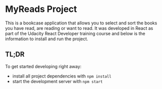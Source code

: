 # MyReads Project

This is a bookcase application that allows you to select and sort the books you have read, are reading or want to read.
It was developed in React as part of the Udacity React Developer training course and below is the information to install and run the project.

## TL;DR

To get started developing right away:

* install all project dependencies with `npm install`
* start the development server with `npm start`
